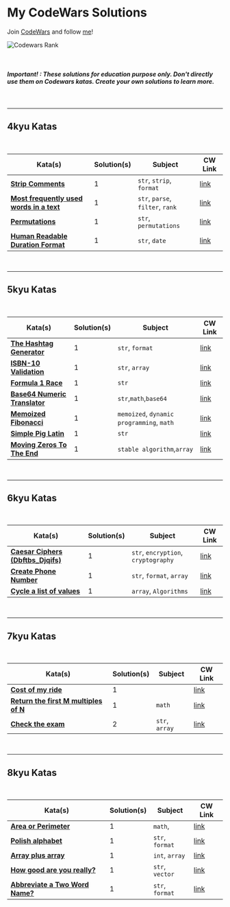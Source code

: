 # My CodeWars Solutions

Join [CodeWars](www.codewars.com/r/UTJA9w) and follow [me](https://www.codewars.com/users/NahuelCastro)!

![Codewars Rank](https://www.codewars.com/users/NahuelCastro/badges/large)

<br>

##### Important! : These solutions for education purpose only. Don't directly use them on Codewars katas. Create your own solutions to learn more.

<br>

---

## 4kyu Katas

<br>

| Kata(s)                                                                                 | Solution(s) | Subject                          | CW Link                                                        |
| --------------------------------------------------------------------------------------- | ----------- | -------------------------------- | -------------------------------------------------------------- |
| [**Strip Comments**](4kyuKatas/StripComments.md)                                        | 1           | `str`, `strip`, `format`         | [link](https://www.codewars.com/kata/51c8e37cee245da6b40000bd) |
| [**Most frequently used words in a text**](4kyuKatas/MostFrequentlyUsedWordsInAText.md) | 1           | `str`, `parse`, `filter`, `rank` | [link](https://www.codewars.com/kata/51e056fe544cf36c410000fb) |
| [**Permutations**](4kyuKatas/Permutations.md)                                           | 1           | `str`, `permutations`            | [link](https://www.codewars.com/kata/5254ca2719453dcc0b00027d) |
| [**Human Readable Duration Format**](4kyuKatas/HumanReadableDurationFormat.md)          | 1           | `str`, `date`                    | [link](https://www.codewars.com/kata/52742f58faf5485cae000b9a) |

<br>

---

## 5kyu Katas

<br>

| Kata(s)                                                               | Solution(s) | Subject                                   | CW Link                                                         |
| --------------------------------------------------------------------- | ----------- | ----------------------------------------- | --------------------------------------------------------------- |
| [**The Hashtag Generator**](5kyuKatas/The_Hashtag_Generator.md)       | 1           | `str`, `format`                           | [link](https://www.codewars.com/kata/52bc74d4ac05d0945d00054e/) |
| [**ISBN-10 Validation**](5kyuKatas/ISBN-10_Validation.md)             | 1           | `str`, `array`                            | [link](https://www.codewars.com/kata/51fc12de24a9d8cb0e000001)  |
| [**Formula 1 Race**](5kyuKatas/Formula1Race.md)                       | 1           | `str`                                     | [link](https://www.codewars.com/kata/626d691649cb3c7acd63457b/) |
| [**Base64 Numeric Translator**](5kyuKatas/Base64NumericTranslator.md) | 1           | `str`,`math`,`base64`                     | [link](https://www.codewars.com/kata/5632e12703e2037fa7000061)  |
| [**Memoized Fibonacci**](5kyuKatas/MemoizedFibonacci.md)              | 1           | `memoized`, `dynamic programming`, `math` | [link](https://www.codewars.com/kata/529adbf7533b761c560004e5)  |
| [**Simple Pig Latin**](5kyuKatas/SimplePigLatin.md)                   | 1           | `str`                                     | [link](https://www.codewars.com/kata/520b9d2ad5c005041100000f)  |
| [**Moving Zeros To The End**](5kyuKatas/MovingZerosToTheEnd.md)       | 1           | `stable algorithm`,`array`                | [link](https://www.codewars.com/kata52597aa56021e91c93000cb0)   |

<br>

---

## 6kyu Katas

<br>

| Kata(s)                                                                         | Solution(s) | Subject                             | CW Link                                                        |
| ------------------------------------------------------------------------------- | ----------- | ----------------------------------- | -------------------------------------------------------------- |
| [**Caesar Ciphers (Dbftbs_Djqifs)**](6kyuKatas/Caesar_Ciphers-Dbftbs_Djqifs.md) | 1           | `str`, `encryption`, `cryptography` | [link](https://www.codewars.com/kata/546937989c0b6ab3c5000183) |
| [**Create Phone Number**](6kyuKatas/Create_Phone_Number.md)                     | 1           | `str`, `format`, `array`            | [link](https://www.codewars.com/kata/525f50e3b73515a6db000b83) |
| [**Cycle a list of values**](6kyuKatas/Cycle_a_list_of_values.md)                     | 1           | `array`, `Algorithms`            | [link](https://www.codewars.com/kata/5456812629ccbf311b000078) |

<br>

---

## 7kyu Katas

<br>

| Kata(s)                                                                                 | Solution(s) | Subject        | CW Link                                                        |
| --------------------------------------------------------------------------------------- | ----------- | -------------- | -------------------------------------------------------------- |
| [**Cost of my ride**](7kyuKatas/Cost_of_my_ride.md)                                     | 1           |                | [link](https://www.codewars.com/kata/586430a5b3a675296a000395) |
| [**Return the first M multiples of N**](7kyuKatas/Return_the_first_M_multiples_of_N.md) | 1           | `math`         | [link](https://www.codewars.com/kata/593c9175933500f33400003e) |
| [**Check the exam**](7kyuKatas/Check_the_exam.md)                                       | 2           | `str`, `array` | [link](https://www.codewars.com/kata/5a3dd29055519e23ec000074) |

<br>

---

## 8kyu Katas

<br>

| Kata(s)                                                                    | Solution(s) | Subject         | CW Link                                                        |
| -------------------------------------------------------------------------- | ----------- | --------------- | -------------------------------------------------------------- |
| [**Area or Perimeter**](8kyuKatas/Area_or_Perimeter.md)                    | 1           | `math`,         | [link](https://www.codewars.com/kata/5ab6538b379d20ad880000ab) |
| [**Polish alphabet**](8kyuKatas/APolish_alphabet.md)                       | 1           | `str`, `format` | [link](https://www.codewars.com/kata/57ab2d6072292dbf7c000039) |
| [**Array plus array**](8kyuKatas/Array_plus_array.md)                      | 1           | `int`, `array`  | [link](https://www.codewars.com/kata/5a2be17aee1aaefe2a000151) |
| [**How good are you really?**](8kyuKatas/How_good_are_you_really.md)       | 1           | `str`, `vector` | [link](https://www.codewars.com/kata/5601409514fc93442500010b) |
| [**Abbreviate a Two Word Name?**](8kyuKatas/Abbreviate_a_Two_Word_Name.md) | 1           | `str`, `format` | [link](https://www.codewars.com/kata/57eadb7ecd143f4c9c0000a3) |
